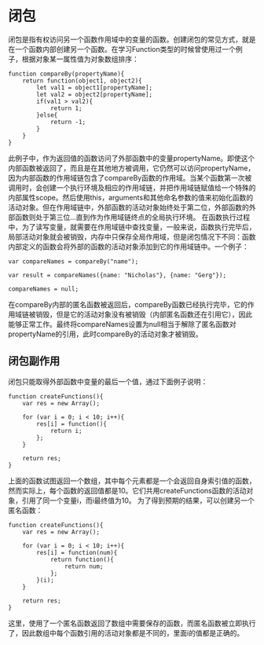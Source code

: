 # 闭包
闭包是指有权访问另一个函数作用域中的变量的函数。创建闭包的常见方式，就是在一个函数内部创建另一个函数。在学习Function类型的时候曾使用过一个例子，根据对象某一属性值为对象数组排序：
```
function compareBy(propertyName){
    return function(object1, object2){
        let val1 = object1[propertyName];
        let val2 = object2[propertyName];
        if(val1 > val2){
            return 1;
        }else{
            return -1;
        }
    }
}
```
此例子中，作为返回值的函数访问了外部函数中的变量propertyName。即使这个内部函数被返回了，而且是在其他地方被调用，它仍然可以访问propertyName，因为内部函数的作用域链包含了compareBy函数的作用域。当某个函数第一次被调用时，会创建一个执行环境及相应的作用域链，并把作用域链赋值给一个特殊的内部属性scope。然后使用this，arguments和其他命名参数的值来初始化函数的活动对象。但在作用域链中，外部函数的活动对象始终处于第二位，外部函数的外部函数则处于第三位...直到作为作用域链终点的全局执行环境。
在函数执行过程中，为了读写变量，就需要在作用域链中查找变量，一般来说，函数执行完毕后，局部活动对象就会被销毁，内存中只保存全局作用域，但是闭包情况下不同：函数内部定义的函数会将外部的函数的活动对象添加到它的作用域链中。一个例子：
```
var compareNames = compareBy("name");

var result = compareNames({name: "Nicholas"}, {name: "Gerg"});

compareNames = null;
```
在compareBy内部的匿名函数被返回后，compareBy函数已经执行完毕，它的作用域链被销毁，但是它的活动对象没有被销毁（内部匿名函数还在引用它），因此能够正常工作。最终将compareNames设置为null相当于解除了匿名函数对propertyName的引用，此时compareBy的活动对象才被销毁。
## 闭包副作用
闭包只能取得外部函数中变量的最后一个值，通过下面例子说明：
```
function createFunctions(){
    var res = new Array();

    for (var i = 0; i < 10; i++){
        res[i] = function(){
            return i;
        };
    }

    return res;
}
```
上面的函数试图返回一个数组，其中每个元素都是一个会返回自身索引值的函数，然而实际上，每个函数的返回值都是10。它们共用createFunctions函数的活动对象，引用了同一个变量i，而i最终值为10。
为了得到预期的结果，可以创建另一个匿名函数：
```
function createFunctions(){
    var res = new Array();

    for (var i = 0; i < 10; i++){
        res[i] = function(num){
            return function(){
                return num;
            };
        }(i);
    }

    return res;
}
```
这里，使用了一个匿名函数返回了数组中需要保存的函数，而匿名函数被立即执行了，因此数组中每个函数引用的活动对象都是不同的，里面i的值都是正确的。